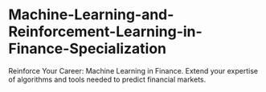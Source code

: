 # Machine-Learning-and-Reinforcement-Learning-in-Finance-Specialization
Reinforce Your Career: Machine Learning in Finance. Extend your expertise of algorithms and tools needed to predict financial markets.
